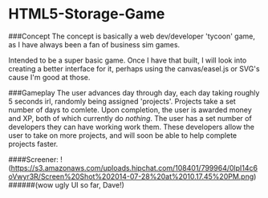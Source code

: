HTML5-Storage-Game
==================

###Concept
The concept is basically a web dev/developer 'tycoon' game, as I have always been a fan of business sim games. 

Intended to be a super basic game. Once I have that built, I will look into creating a better interface for it, perhaps using the canvas/easel.js or SVG's cause I'm good at those.

###Gameplay
The user advances day through day, each day taking roughly 5 seconds irl, randomly being assigned 'projects'. Projects take a set number of days to comlete. Upon completion, the user is awarded money and XP, both of which currently do *nothing*. The user has a set number of developers they can have working work them. These developers allow the user to take on more projects, and will soon be able to help complete projects faster.


####Screener:
!(https://s3.amazonaws.com/uploads.hipchat.com/108401/799964/0lpI14c6oVwyr3R/Screen%20Shot%202014-07-28%20at%2010.17.45%20PM.png)
######(wow ugly UI so far, Dave!)
